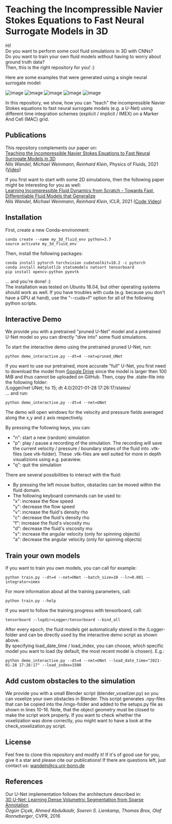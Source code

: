 # Teaching the Incompressible Navier Stokes Equations to Fast Neural Surrogate Models in 3D

Hi!  
Do you want to perform some cool fluid simulations in 3D with CNNs?  
Do you want to train your own fluid models without having to worry about ground truth data?  
Then, this is the right repository for you! :)  

Here are some examples that were generated using a single neural surrogate model:  

![image](imgs/cover_imgs/reynolds_large_legend_1_mu_5_rho_0_2_v_1.png)
![image](imgs/cover_imgs/reynolds_large_legend_3_2_mu_0_2_rho_1_v_1.png)
![image](imgs/cover_imgs/reynolds_large_legend_6_mu_0_02_rho_10_v_1.png)
![image](imgs/cover_imgs/magnus_large_legend_mu_0_5_rho_1_v_1.png)
![image](imgs/cover_imgs/3_obj_large_legend_2_mu_0_5_rho_1_v_1.png)

In this repository, we show, how you can "teach" the incompressible Navier Stokes equations to fast neural surrogate models (e.g. a U-Net) using different time integration schemes (explicit / implicit / IMEX) on a Marker And Cell (MAC) grid.

## Publications
This repository complements our paper on:  
[Teaching the Incompressible Navier Stokes Equations to Fast Neural Surrogate Models in 3D](https://arxiv.org/abs/2012.11893)  
*Nils Wandel, Michael Weinmann, Reinhard Klein*, Physics of Fluids, 2021 ([Video](https://www.youtube.com/watch?v=tKcYJaJtHJE))
  
If you first want to start with some 2D simulations, then the following paper might be interesting for you as well:  
[Learning Incompressible Fluid Dynamics from Scratch - Towards Fast, Differentiable Fluid Models that Generalize](https://arxiv.org/abs/2006.08762)  
*Nils Wandel, Michael Weinmann, Reinhard Klein*, ICLR, 2021 ([Code](https://github.com/aschethor/Unsupervised_Deep_Learning_of_Incompressible_Fluid_Dynamics),[Video](https://www.youtube.com/watch?v=EU3YuUNVsXQ))


## Installation

First, create a new Conda-environment:  
```
conda create --name my_3d_fluid_env python=3.7  
source activate my_3d_fluid_env
```

Then, install the following packages:  
```
conda install pytorch torchvision cudatoolkit=10.2 -c pytorch  
conda install matplotlib statsmodels natsort tensorboard  
pip install opencv-python pyevtk
```  
... and you're done! :)  
The installation was tested on Ubuntu 18.04, but other operating systems should work as well. 
If you have troubles with cuda (e.g. because you don't have a GPU at hand), use the "\-\-cuda=f" option for all of the following python scripts.

## Interactive Demo

We provide you with a pretrained "pruned U-Net" model and a pretrained U-Net model so you can directly "dive into" some fluid simulations.  

To start the interactive demo using the pretrained pruned U-Net, run:  
```
python demo_interactive.py --dt=4 --net=pruned_UNet
```

If you want to use our pretrained, more accurate "full" U-Net, you first need to download the model from [Google Drive](https://drive.google.com/file/d/1HUYiye1SEc0anrTUDLyfJOT6R7sh92UA/view?usp=sharing) since the model is larger then 100 MiB and thus cannot be uploaded on GitHub. Then, copy the .state-file into the following folder:  
/Logger/net UNet; hs 15; dt 4.0/2021-01-28 17:26:17/states/  
... and run:  
```
python demo_interactive.py --dt=4 --net=UNet
```

The demo will open windows for the velocity and pressure fields averaged along the x,y and z axis respectively.  

By pressing the following keys, you can:

- "n": start a new (random) simulation  
- "p": play / pause a recording of the simulation. The recording will save the current velocity / pressure / boundary states of the fluid into .vtk-files (see vtk-folder). These .vtk-files are well suited for more in depth visualizions using e.g. paraview.  
- "q": quit the simulation  

There are several possibilities to interact with the fluid:

- By pressing the left mouse button, obstacles can be moved within the fluid domain.
- The following keyboard commands can be used to:  
"x": increase the flow speed  
"y": decrease the flow speed  
"v": increase the fluid's density rho  
"c": decrease the fluid's density rho  
"f": increase the fluid's viscosity mu  
"d": decrease the fluid's viscosity mu  
"s": increase the angular velocity (only for spinning objects)  
"a": decrease the angular velocity (only for spinning objects)  

## Train your own models

If you want to train you own models, you can call for example:  
```
python train.py --dt=4 --net=UNet --batch_size=10 --lr=0.001 --integrator=imex
```

For more information about all the training parameters, call:  
```
python train.py --help
```

If you want to follow the training progress with tensorboard, call:  
```
tensorboard --logdir=Logger/tensorboard --bind_all
```

After every epoch, the fluid models get automatically stored in the /Logger-folder and can be directly used by the interactive demo script as shown above.  
By specifying load_date_time / load_index, you can choose, which specific model you want to load (by default, the most recent model is chosen). E.g.:  
```
python demo_interactive.py --dt=4 --net=UNet --load_date_time="2021-01-28 17:26:17" --load_index=1500
```

## Add custom obstacles to the simulation

We provide you with a small Blender script (blender_voxelizer.py) so you can voxelize your own obstacles in Blender. 
This script generates .npy-files that can be copied into the /imgs-folder and added to the setups.py file as shown in lines 10-16. 
Note, that the object geometry must be closed to make the script work properly. If you want to check whether the voxelization was done correctly, you might want to have a look at the check_voxelization.py script. 

## License

Feel free to clone this repository and modify it! If it's of good use for you, give it a star and please cite our publications!
If there are questions left, just contact us: wandeln@cs.uni-bonn.de

## References

Our U-Net implementation follows the architecture described in:  
[3D U-Net: Learning Dense Volumetric Segmentation from Sparse Annotation](https://arxiv.org/abs/1606.06650)  
*Özgün Çiçek, Ahmed Abdulkadir, Soeren S. Lienkamp, Thomas Brox, Olaf Ronneberger*, CVPR, 2016
